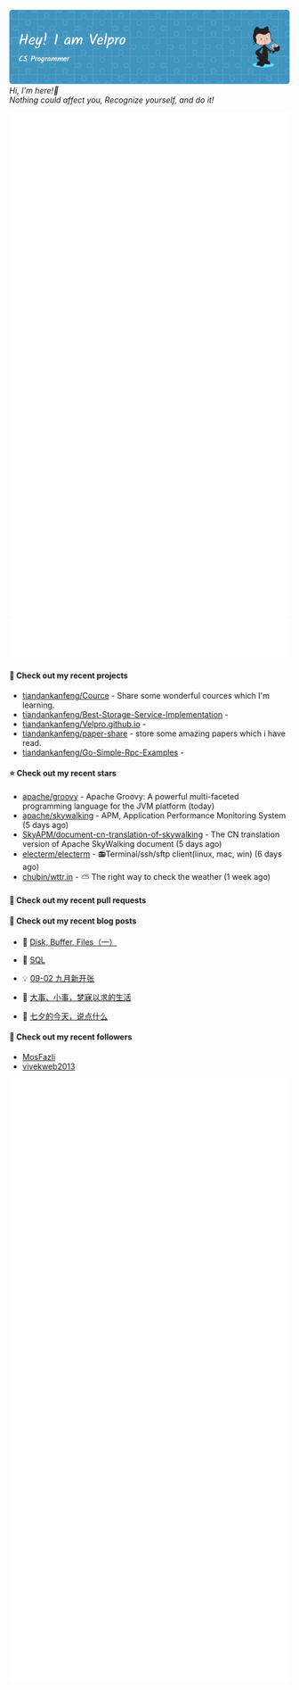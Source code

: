 ![Header](./github-header-image.png)
_Hi, I'm here!👋_
<br>
_Nothing could affect you, Recognize yourself, and do it!_



![Metrics](/github-metrics.svg)
![Metrics](/metrics.plugin.languages.details.svg)
![Metrics](/metrics.plugin.languages.recent.svg)
![Metrics](/metrics.plugin.stars.svg)
![Metrics](/metrics.plugin.topics.svg)
















#### 🌱 Check out my recent projects

- [tiandankanfeng/Cource](https://github.com/tiandankanfeng/Cource) - Share some wonderful cources which I&#39;m learning.
- [tiandankanfeng/Best-Storage-Service-Implementation](https://github.com/tiandankanfeng/Best-Storage-Service-Implementation) - 
- [tiandankanfeng/Velpro.github.io](https://github.com/tiandankanfeng/Velpro.github.io) - 
- [tiandankanfeng/paper-share](https://github.com/tiandankanfeng/paper-share) - store some amazing papers which i have read.
- [tiandankanfeng/Go-Simple-Rpc-Examples](https://github.com/tiandankanfeng/Go-Simple-Rpc-Examples) - 

#### ⭐ Check out my recent stars

- [apache/groovy](https://github.com/apache/groovy) - Apache Groovy: A powerful multi-faceted programming language for the JVM platform (today)
- [apache/skywalking](https://github.com/apache/skywalking) - APM, Application Performance Monitoring System (5 days ago)
- [SkyAPM/document-cn-translation-of-skywalking](https://github.com/SkyAPM/document-cn-translation-of-skywalking) - The CN translation version of Apache SkyWalking document (5 days ago)
- [electerm/electerm](https://github.com/electerm/electerm) - 📻Terminal/ssh/sftp client(linux, mac, win) (6 days ago)
- [chubin/wttr.in](https://github.com/chubin/wttr.in) - :partly_sunny: The right way to check the weather (1 week ago)

#### 🔨 Check out my recent pull requests


#### 📜 Check out my recent blog posts

- 🦒 [Disk, Buffer, Files（一）](https://liangye-xo.xyz/?p=886) 

- 🐲 [SQL](https://liangye-xo.xyz/?p=882) 

- 💡 [09-02 九月新开张](https://liangye-xo.xyz/?p=880) 

- 👺 [大事、小事，梦寐以求的生活](https://liangye-xo.xyz/?p=877) 

- 🚦 [七夕的今天，说点什么](https://liangye-xo.xyz/?p=874) 


#### 👯 Check out my recent followers

- [MosFazli](https://github.com/MosFazli)
- [vivekweb2013](https://github.com/vivekweb2013)

![Metrics](/metrics.plugin.achievements.svg)
![Metrics](/metrics.plugin.anilist.characters.svg)
![Metrics](/metrics.plugin.anilist.svg)
